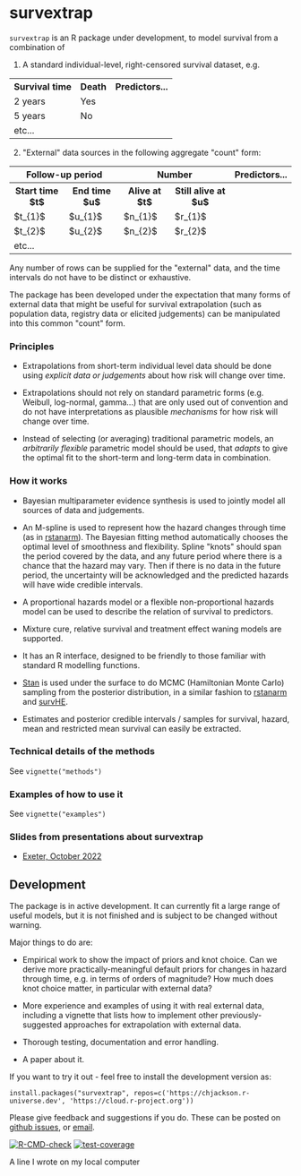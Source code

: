 # survextrap 

`survextrap` is an R package under development, to model survival from a combination of 

1. A standard individual-level, right-censored survival dataset, e.g.

<table> 
<tr>
<th>Survival time</th>
<th>Death</th>
<th>Predictors...</th>
</tr> 

<tr>
<td> 2 years </td>
<td> Yes </td>
<td></td>
</tr>

<tr>
<td> 5 years </td>
<td> No </td>
<td></td>
</tr>

<tr>
<td>etc...</td>
<td></td>
</tr>

</table>

2. "External" data sources in the following aggregate "count" form:

<table> 
<tr>
<th colspan="2">Follow-up period </th>
<th colspan="2">Number</th>
<th>Predictors...</th>

</tr> 
<tr><th>Start time $t$</th><th>End time $u$</th><th>Alive at $t$</th><th>Still alive at $u$</th>
<th></th>
</tr>

<tr>
<td> $t_{1}$ </td>
<td> $u_{1}$ </td>
<td> $n_{1}$ </td>
<td> $r_{1}$ </td>
<td></td>
</tr>

<tr>
<td> $t_{2}$ </td>
<td> $u_{2}$ </td>
<td> $n_{2}$ </td>
<td> $r_{2}$ </td>
<td></td>
</tr>

<tr>
<td>etc...</td>
<td></td>
<td></td>
<td></td>
<td></td>

</tr>

</table>

Any number of rows can be supplied for the "external" data, and the time intervals do not have to be distinct or exhaustive. 

The package has been developed under the expectation that many forms of external data that might be useful for survival extrapolation (such as population data, registry data or elicited judgements) can be manipulated into this common "count" form.

### Principles

* Extrapolations from short-term individual level data should be done using _explicit data or judgements_ about how risk will change over time. 

* Extrapolations should not rely on standard parametric forms (e.g. Weibull, log-normal, gamma...) that are only used out of convention and do not have interpretations as plausible _mechanisms_ for how risk will change over time.

* Instead of selecting (or averaging) traditional parametric models, an _arbitrarily flexible_ parametric model should be used, that _adapts_ to give the optimal fit to the short-term and long-term data in combination.


### How it works 

* Bayesian multiparameter evidence synthesis is used to jointly model all sources of data and judgements.

* An M-spline is used to represent how the hazard changes through time (as in [rstanarm](https://arxiv.org/abs/2002.09633)).  The Bayesian fitting method automatically chooses the optimal level of smoothness and flexibility.  Spline "knots" should span the period covered by the data, and any future period where there is a chance that the hazard may vary.  Then if there is no data in the future period, the uncertainty will be acknowledged and the predicted hazards will have wide credible intervals.

* A proportional hazards model or a flexible non-proportional hazards model can be used to describe the relation of survival to predictors. 

* Mixture cure, relative survival and treatment effect waning models are supported.

* It has an R interface, designed to be friendly to those familiar with standard R modelling functions.

* [Stan](https://mc-stan.org/) is used under the surface to do MCMC (Hamiltonian Monte Carlo) sampling from the posterior distribution, in a similar fashion to [rstanarm](https://mc-stan.org/rstanarm/) and [survHE](https://CRAN.R-project.org/package=survHE). 

* Estimates and posterior credible intervals / samples for survival, hazard, mean and restricted mean survival can easily be extracted.


### Technical details of the methods

See `vignette("methods")`


### Examples of how to use it 

See `vignette("examples")`


### Slides from presentations about survextrap

* [Exeter, October 2022](https://chjackson.github.io/survextrap/cjackson_survextrap_exeter.pdf)


## Development 

The package is in active development.  It can currently fit a large range of useful models, but it is not finished and is subject to be changed without warning.

Major things to do are:

* Empirical work to show the impact of priors and knot choice.  Can we derive more practically-meaningful default priors for changes in hazard through time, e.g. in terms of orders of magnitude?  How much does knot choice matter, in particular with external data?

* More experience and examples of using it with real external data, including a vignette that lists how to implement other previously-suggested approaches for extrapolation with external data.

* Thorough testing, documentation and error handling.

* A paper about it.

If you want to try it out - feel free to install the development version as: 

```{r}
install.packages("survextrap", repos=c('https://chjackson.r-universe.dev', 'https://cloud.r-project.org'))
```

Please give feedback and suggestions if you do.  These can be posted on [github issues](https://github.com/chjackson/survextrap/issues), or [email](mailto:chris.jackson@mrc-bsu.cam.ac.uk).

<!-- badges: start -->
[![R-CMD-check](https://github.com/chjackson/survextrap/actions/workflows/R-CMD-check.yaml/badge.svg)](https://github.com/chjackson/survextrap/actions/workflows/R-CMD-check.yaml)
[![test-coverage](https://github.com/chjackson/survextrap/actions/workflows/test-coverage.yaml/badge.svg)](https://app.codecov.io/gh/chjackson/survextrap)
<!-- badges: end -->
A line I wrote on my local computer  
